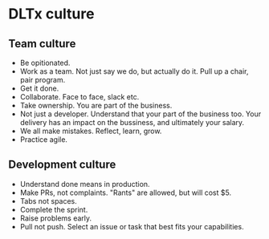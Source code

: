 # DLTx culture

## Team culture
* Be opitionated.
* Work as a team.  Not just say we do, but actually do it.  Pull up a chair, pair program.
* Get it done.
* Collaborate.  Face to face, slack etc.
* Take ownership.  You are part of the business.
* Not just a developer.  Understand that your part of the business too.  Your delivery has an impact on the bussiness, and ultimately your salary.
* We all make mistakes.  Reflect, learn, grow.
* Practice agile.

## Development culture
* Understand done means in production.
* Make PRs, not complaints.  "Rants" are allowed, but will cost $5.
* Tabs not spaces.
* Complete the sprint.
* Raise problems early.
* Pull not push.  Select an issue or task that best fits your capabilities.
